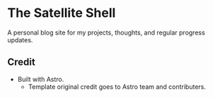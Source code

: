 # The Satellite Shell

A personal blog site for my projects, thoughts, and regular progress updates.

## Credit

- Built with Astro.
  - Template original credit goes to Astro team and contributers.
